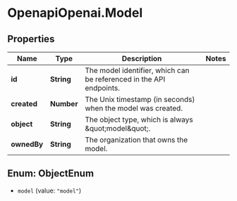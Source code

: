 # OpenapiOpenai.Model

## Properties

Name | Type | Description | Notes
------------ | ------------- | ------------- | -------------
**id** | **String** | The model identifier, which can be referenced in the API endpoints. | 
**created** | **Number** | The Unix timestamp (in seconds) when the model was created. | 
**object** | **String** | The object type, which is always \&quot;model\&quot;. | 
**ownedBy** | **String** | The organization that owns the model. | 



## Enum: ObjectEnum


* `model` (value: `"model"`)




